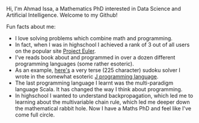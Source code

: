 <!---
- 👋 Hi, I’m @AhmadIssa0
- 👀 I’m interested in ...
- 🌱 I’m currently learning ...
- 💞️ I’m looking to collaborate on ...
- 📫 How to reach me ...


AhmadIssa0/AhmadIssa0 is a ✨ special ✨ repository because its `README.md` (this file) appears on your GitHub profile.
You can click the Preview link to take a look at your changes.
--->

Hi, I'm Ahmad Issa, a Mathematics PhD interested in Data Science and Artificial Intelligence. Welcome to my Github!

Fun facts about me:
- I love solving problems which combine math and programming. 
- In fact, when I was in highschool I achieved a rank of 3 out of all users on the popular site [Project Euler](https://projecteuler.net/).
- I've reads book about and programmed in over a dozen different programming languages (some rather esoteric). 
- As an example, [here's](https://github.com/AhmadIssa0/JSudokuSolver) a very terse (225 character) sudoku solver I wrote in the somewhat esoteric [J programming language](https://en.wikipedia.org/wiki/J_(programming_language)).
- The last programming language I learnt was the multi-paradigm language Scala. It has changed the way I think about programming.
- In highschool I wanted to understand backpropagation, which led me to learning about the multivariable chain rule, which led me deeper down the mathematical rabbit hole. Now I have a Maths PhD and feel like I've come full circle.
